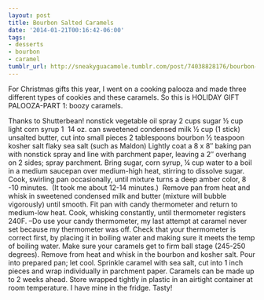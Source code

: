 ```yaml
---
layout: post
title: Bourbon Salted Caramels
date: '2014-01-21T00:16:42-06:00'
tags:
- desserts
- bourbon
- caramel
tumblr_url: http://sneakyguacamole.tumblr.com/post/74038828176/bourbon-salted-caramels
---
```

For Christmas gifts this year, I went on a cooking palooza and made three different types of cookies and these caramels. So this is HOLIDAY GIFT PALOOZA-PART 1: boozy caramels.


Thanks to Shutterbean!
nonstick vegetable oil spray
2 cups sugar
½ cup light corn syrup
1  14 oz. can sweetened condensed milk
½ cup (1 stick) unsalted butter, cut into small pieces
2 tablespoons bourbon
½ teaspoon kosher salt
flaky sea salt (such as Maldon)
Lightly coat a 8 x 8″ baking pan with nonstick spray and line with parchment paper, leaving a 2″ overhang on 2 sides; spray parchment.
Bring sugar, corn syrup, ¼ cup water to a boil in a medium saucepan over medium-high heat, stirring to dissolve sugar. Cook, swirling pan occasionally, until mixture turns a deep amber color, 8 -10 minutes.  (It took me about 12-14 minutes.) 
Remove pan from heat and whisk in sweetened condensed milk and butter (mixture will bubble vigorously) until smooth. Fit pan with candy thermometer and return to medium-low heat. Cook, whisking constantly, until thermometer registers 240F. –Do use your candy thermometer, my last attempt at caramel never set because my thermometer was off. Check that your thermometer is correct first, by placing it in boiling water and making sure it meets the temp of boiling water. Make sure your caramels get to firm ball stage (245-250 degrees).
Remove from heat and whisk in the bourbon and kosher salt. Pour into prepared pan; let cool. Sprinkle caramel with sea salt, cut into 1 inch pieces and wrap individually in parchment paper.
Caramels can be made up to 2 weeks ahead. Store wrapped tightly in plastic in an airtight container at room temperature. I have mine in the fridge.
Tasty!
